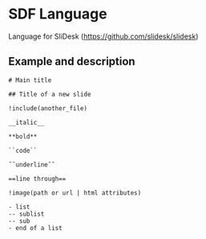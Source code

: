 # SDF Language

Language for SliDesk (https://github.com/slidesk/slidesk)

## Example and description

```
# Main title

## Title of a new slide

!include(another_file)

__italic__

**bold**

``code``

˜˜underline˜˜

==line through==

!image(path or url | html attributes)

- list
-- sublist
-- sub
- end of a list
```
